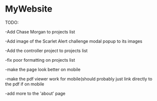 # MyWebsite

TODO: 

-Add Chase Morgan to projects list

-Add image of the Scarlet Alert challenge modal popup to its images

-Add the controller project to projects list

-fix poor formatting on projects list

-make the page look better on mobile

-make the pdf viewer work for mobile(should probably just link directly to the pdf if on mobile

-add more to the 'about' page
